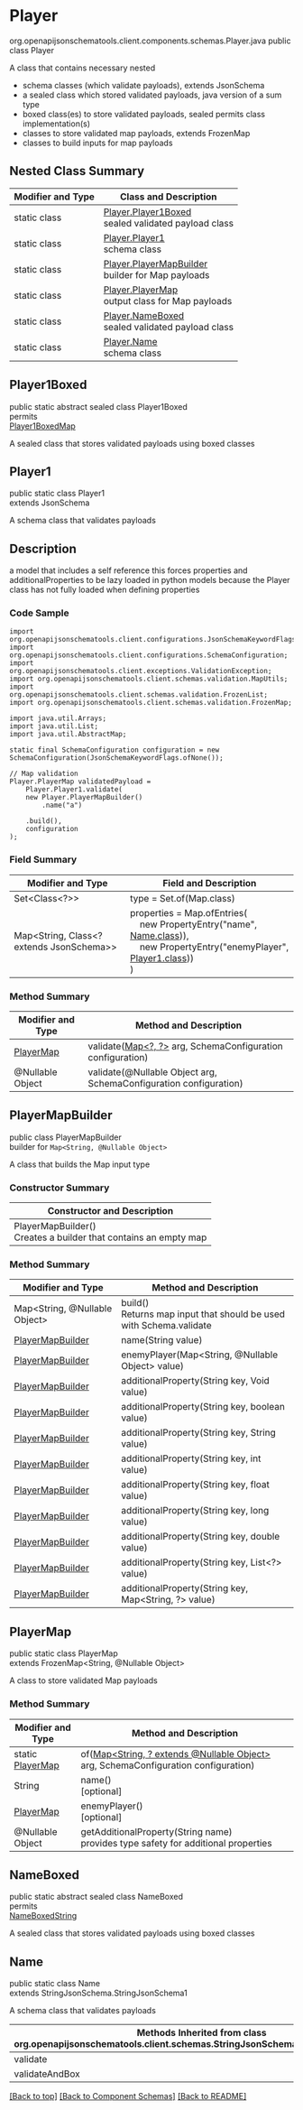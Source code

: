 # Player
org.openapijsonschematools.client.components.schemas.Player.java
public class Player

A class that contains necessary nested
- schema classes (which validate payloads), extends JsonSchema
- a sealed class which stored validated payloads, java version of a sum type
- boxed class(es) to store validated payloads, sealed permits class implementation(s)
- classes to store validated map payloads, extends FrozenMap
- classes to build inputs for map payloads

## Nested Class Summary
| Modifier and Type | Class and Description |
| ----------------- | ---------------------- |
| static class | [Player.Player1Boxed](#player1boxed)<br> sealed validated payload class |
| static class | [Player.Player1](#player1)<br> schema class |
| static class | [Player.PlayerMapBuilder](#playermapbuilder)<br> builder for Map payloads |
| static class | [Player.PlayerMap](#playermap)<br> output class for Map payloads |
| static class | [Player.NameBoxed](#nameboxed)<br> sealed validated payload class |
| static class | [Player.Name](#name)<br> schema class |

## Player1Boxed
public static abstract sealed class Player1Boxed<br>
permits<br>
[Player1BoxedMap](#player1boxedmap)

A sealed class that stores validated payloads using boxed classes

## Player1
public static class Player1<br>
extends JsonSchema

A schema class that validates payloads

## Description
a model that includes a self reference this forces properties and additionalProperties to be lazy loaded in python models because the Player class has not fully loaded when defining properties

### Code Sample
```
import org.openapijsonschematools.client.configurations.JsonSchemaKeywordFlags;
import org.openapijsonschematools.client.configurations.SchemaConfiguration;
import org.openapijsonschematools.client.exceptions.ValidationException;
import org.openapijsonschematools.client.schemas.validation.MapUtils;
import org.openapijsonschematools.client.schemas.validation.FrozenList;
import org.openapijsonschematools.client.schemas.validation.FrozenMap;

import java.util.Arrays;
import java.util.List;
import java.util.AbstractMap;

static final SchemaConfiguration configuration = new SchemaConfiguration(JsonSchemaKeywordFlags.ofNone());

// Map validation
Player.PlayerMap validatedPayload =
    Player.Player1.validate(
    new Player.PlayerMapBuilder()
        .name("a")

    .build(),
    configuration
);
```

### Field Summary
| Modifier and Type | Field and Description |
| ----------------- | ---------------------- |
| Set<Class<?>> | type = Set.of(Map.class) |
| Map<String, Class<? extends JsonSchema>> | properties = Map.ofEntries(<br>&nbsp;&nbsp;&nbsp;&nbsp;new PropertyEntry("name", [Name.class](#name))),<br>&nbsp;&nbsp;&nbsp;&nbsp;new PropertyEntry("enemyPlayer", [Player1.class](#player1)))<br>)<br> |

### Method Summary
| Modifier and Type | Method and Description |
| ----------------- | ---------------------- |
| [PlayerMap](#playermap) | validate([Map&lt;?, ?&gt;](#playermapbuilder) arg, SchemaConfiguration configuration) |
| @Nullable Object | validate(@Nullable Object arg, SchemaConfiguration configuration) |
## PlayerMapBuilder
public class PlayerMapBuilder<br>
builder for `Map<String, @Nullable Object>`

A class that builds the Map input type

### Constructor Summary
| Constructor and Description |
| --------------------------- |
| PlayerMapBuilder()<br>Creates a builder that contains an empty map |

### Method Summary
| Modifier and Type | Method and Description |
| ----------------- | ---------------------- |
| Map<String, @Nullable Object> | build()<br>Returns map input that should be used with Schema.validate |
| [PlayerMapBuilder](#playermapbuilder) | name(String value) |
| [PlayerMapBuilder](#playermapbuilder) | enemyPlayer(Map<String, @Nullable Object> value) |
| [PlayerMapBuilder](#playermapbuilder) | additionalProperty(String key, Void value) |
| [PlayerMapBuilder](#playermapbuilder) | additionalProperty(String key, boolean value) |
| [PlayerMapBuilder](#playermapbuilder) | additionalProperty(String key, String value) |
| [PlayerMapBuilder](#playermapbuilder) | additionalProperty(String key, int value) |
| [PlayerMapBuilder](#playermapbuilder) | additionalProperty(String key, float value) |
| [PlayerMapBuilder](#playermapbuilder) | additionalProperty(String key, long value) |
| [PlayerMapBuilder](#playermapbuilder) | additionalProperty(String key, double value) |
| [PlayerMapBuilder](#playermapbuilder) | additionalProperty(String key, List<?> value) |
| [PlayerMapBuilder](#playermapbuilder) | additionalProperty(String key, Map<String, ?> value) |

## PlayerMap
public static class PlayerMap<br>
extends FrozenMap<String, @Nullable Object>

A class to store validated Map payloads

### Method Summary
| Modifier and Type | Method and Description |
| ----------------- | ---------------------- |
| static [PlayerMap](#playermap) | of([Map<String, ? extends @Nullable Object>](#playermapbuilder) arg, SchemaConfiguration configuration) |
| String | name()<br>[optional] |
| [PlayerMap](#playermap) | enemyPlayer()<br>[optional] |
| @Nullable Object | getAdditionalProperty(String name)<br>provides type safety for additional properties |

## NameBoxed
public static abstract sealed class NameBoxed<br>
permits<br>
[NameBoxedString](#nameboxedstring)

A sealed class that stores validated payloads using boxed classes

## Name
public static class Name<br>
extends StringJsonSchema.StringJsonSchema1

A schema class that validates payloads

| Methods Inherited from class org.openapijsonschematools.client.schemas.StringJsonSchema.StringJsonSchema1 |
| ------------------------------------------------------------------ |
| validate                                                           |
| validateAndBox                                                     |

[[Back to top]](#top) [[Back to Component Schemas]](../../../README.md#Component-Schemas) [[Back to README]](../../../README.md)
